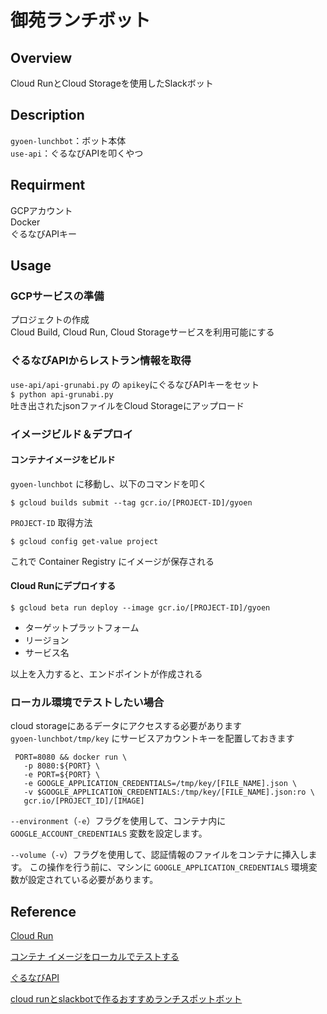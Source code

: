 # 御苑ランチボット

## Overview
Cloud RunとCloud Storageを使用したSlackボット  

## Description
`gyoen-lunchbot`：ボット本体  
`use-api`：ぐるなびAPIを叩くやつ

## Requirment
GCPアカウント  
Docker  
ぐるなびAPIキー

## Usage
### GCPサービスの準備
プロジェクトの作成  
Cloud Build, Cloud Run, Cloud Storageサービスを利用可能にする

### ぐるなびAPIからレストラン情報を取得
`use-api/api-grunabi.py` の `apikey`にぐるなびAPIキーをセット  
`$ python api-grunabi.py`  
吐き出されたjsonファイルをCloud Storageにアップロード  

### イメージビルド＆デプロイ
#### コンテナイメージをビルド
`gyoen-lunchbot` に移動し、以下のコマンドを叩く
```
$ gcloud builds submit --tag gcr.io/[PROJECT-ID]/gyoen
```
`PROJECT-ID` 取得方法
```
$ gcloud config get-value project
```
これで Container Registry にイメージが保存される

#### Cloud Runにデプロイする
```
$ gcloud beta run deploy --image gcr.io/[PROJECT-ID]/gyoen
```
- ターゲットプラットフォーム
- リージョン
- サービス名  

以上を入力すると、エンドポイントが作成される  


### ローカル環境でテストしたい場合  
cloud storageにあるデータにアクセスする必要があります  
`gyoen-lunchbot/tmp/key` にサービスアカウントキーを配置しておきます

     PORT=8080 && docker run \
       -p 8080:${PORT} \
       -e PORT=${PORT} \
       -e GOOGLE_APPLICATION_CREDENTIALS=/tmp/key/[FILE_NAME].json \
       -v $GOOGLE_APPLICATION_CREDENTIALS:/tmp/key/[FILE_NAME].json:ro \
       gcr.io/[PROJECT_ID]/[IMAGE]

`--environment`（`-e`）フラグを使用して、コンテナ内に `GOOGLE_ACCOUNT_CREDENTIALS` 変数を設定します。  

`--volume`（`-v`）フラグを使用して、認証情報のファイルをコンテナに挿入します。
この操作を行う前に、マシンに `GOOGLE_APPLICATION_CREDENTIALS` 環境変数が設定されている必要があります。 

## Reference
[Cloud Run](https://cloud.google.com/run?hl=ja)

[コンテナ イメージをローカルでテストする](https://cloud.google.com/run/docs/testing/local?hl=ja)

[ぐるなびAPI](https://api.gnavi.co.jp/api/)

[cloud runとslackbotで作るおすすめランチスポットボット](https://qiita.com/wcsakurai/items/27fa9cebf22ca7009661)
